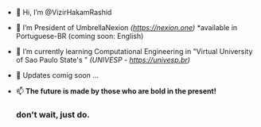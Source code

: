 - 👋 Hi, I’m @VizirHakamRashid
- 👀 I’m President of UmbrellaNexion <i>(https://nexion.one)</i> *available in Portuguese-BR (coming soon: English)
- 🌱 I’m currently learning Computational Engineering in "Virtual University of Sao Paulo State's " <i>(UNIVESP - https://univesp.br)</i>
- 💞️ Updates comig soon ... 
- 📫 <b>The future is made by those who are bold in the present!</b>

  <h3>don't wait, just do.</h3>

<!---

--->
